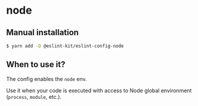 # node

## Manual installation

```bash
$ yarn add -D @eslint-kit/eslint-config-node
```

## When to use it?

The config enables the `node` env.

Use it when your code is executed with access to Node global environment \(`process`, `module`, etc.\).

